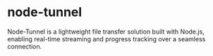 # node-tunnel
Node-Tunnel is a lightweight file transfer solution built with Node.js, enabling real-time streaming and progress tracking over a seamless connection.
